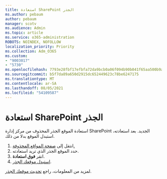 ```yaml
---
title: استعادة SharePoint الجذر
ms.author: pebaum
author: pebaum
manager: scotv
ms.audience: Admin
ms.topic: article
ms.service: o365-administration
ROBOTS: NOINDEX, NOFOLLOW
localization_priority: Priority
ms.collection: Adm_O365
ms.custom:
- "9003017"
- "5730"
ms.openlocfilehash: 7793e28fbf17efbfa72da9bcb0a06f094b90b041f65aa500b9ab85010c234a02
ms.sourcegitcommit: b5f7da89a650d2915dc652449623c78be6247175
ms.translationtype: MT
ms.contentlocale: ar-SA
ms.lasthandoff: 08/05/2021
ms.locfileid: "54109587"
---
```

# <a name="restore-the-sharepoint-root-site"></a>استعادة SharePoint الجذر

استعادة الموقع الجذر المحذوف من مركز إدارة SharePoint الجديد. بعد استعادته، استبدل الموقع بدلا من ذلك.

1. انتقل إلى [صفحة المواقع المحذوفة.](https://admin.microsoft.com/sharepoint?page=recycleBin&modern=true) 
2. حدد الموقع الجذر الذي تريد استعادته.
3. انقر **فوق استعادة**.
4. [استبدل موقعك الجذر](https://docs.microsoft.com/sharepoint/troubleshoot/sites/url-that-resides-under-root-site-collection-is-broken).

لمزيد من المعلومات، راجع [تحديث موقعك الجذر](https://docs.microsoft.com/sharepoint/modern-root-site).
